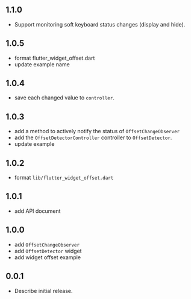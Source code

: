 ## 1.1.0

- Support monitoring soft keyboard status changes (display and hide).

## 1.0.5

- format flutter_widget_offset.dart
- update example name

## 1.0.4

- save each changed value to `controller`.

## 1.0.3

- add a method to actively notify the status of `OffsetChangeObserver`
- add the `OffsetDetectorController` controller to `OffsetDetector`.
- update example

## 1.0.2

- format `lib/flutter_widget_offset.dart`

## 1.0.1

- add API document

## 1.0.0

- add `OffsetChangeObserver`
- add `OffsetDetector` widget
- add widget offset example

## 0.0.1

* Describe initial release.
